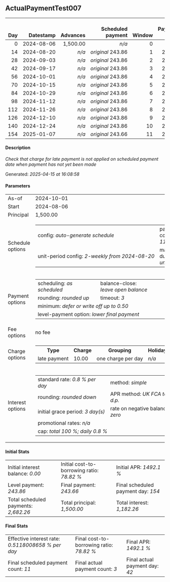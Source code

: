 <h2>ActualPaymentTest007</h2><table><thead style="vertical-align: bottom;"><th style="text-align: right;">Day</th><th style="text-align: right;">Datestamp</th><th style="text-align: right;">Advances</th><th style="text-align: right;">Scheduled payment</th><th style="text-align: right;">Window</th><th style="text-align: right;">Payment due</th><th style="text-align: right;">Actual payments</th><th style="text-align: right;">Generated payment</th><th style="text-align: right;">Net effect</th><th style="text-align: right;">Payment status</th><th style="text-align: right;">Balance status</th><th style="text-align: right;">Simple interest</th><th style="text-align: right;">New interest</th><th style="text-align: right;">New charges</th><th style="text-align: right;">Principal portion</th><th style="text-align: right;">Fee portion</th><th style="text-align: right;">Interest portion</th><th style="text-align: right;">Charges portion</th><th style="text-align: right;">Fee refund</th><th style="text-align: right;">Principal balance</th><th style="text-align: right;">Fee balance</th><th style="text-align: right;">Interest balance</th><th style="text-align: right;">Charges balance</th><th style="text-align: right;">Settlement figure</th><th style="text-align: right;">Fee refund if&nbsp;settled</th></thead><tr style="text-align: right;"><td class="ci00">0</td><td class="ci01" style="white-space: nowrap;">2024-08-06</td><td class="ci02">1,500.00</td><td class="ci03" style="white-space: nowrap;"><i>n/a<i></td><td class="ci04">0</td><td class="ci05">0.00</td><td class="ci06"><i>n/a</i></td><td class="ci07"><i>n/a</i></td><td class="ci08">0.00</td><td class="ci09"><i>none&nbsp;scheduled</i></td><td class="ci10">open</td><td class="ci13">0.0000</td><td class="ci14">0.0000</td><td class="ci15"><i>n/a</i></td><td class="ci16">0.00</td><td class="ci17">0.00</td><td class="ci18">0.00</td><td class="ci19">0.00</td><td class="ci20">0.00</td><td class="ci21">1,500.00</td><td class="ci22">0.00</td><td class="ci23">0.0000</td><td class="ci24">0.00</td><td class="ci25">1,500.00</td><td class="ci26">0.00</td></tr><tr style="text-align: right;"><td class="ci00">14</td><td class="ci01" style="white-space: nowrap;">2024-08-20</td><td class="ci02"><i>n/a</i></td><td class="ci03" style="white-space: nowrap;"><i>original</i> 243.86</td><td class="ci04">1</td><td class="ci05">243.86</td><td class="ci06"><i>confirmed</i>&nbsp;243.86</td><td class="ci07"><i>n/a</i></td><td class="ci08">243.86</td><td class="ci09"><i>payment&nbsp;made</i></td><td class="ci10">open</td><td class="ci13">168.0000</td><td class="ci14">168.0000</td><td class="ci15"><i>n/a</i></td><td class="ci16">75.86</td><td class="ci17">0.00</td><td class="ci18">168.00</td><td class="ci19">0.00</td><td class="ci20">0.00</td><td class="ci21">1,424.14</td><td class="ci22">0.00</td><td class="ci23">0.0000</td><td class="ci24">0.00</td><td class="ci25">1,424.14</td><td class="ci26">0.00</td></tr><tr style="text-align: right;"><td class="ci00">28</td><td class="ci01" style="white-space: nowrap;">2024-09-03</td><td class="ci02"><i>n/a</i></td><td class="ci03" style="white-space: nowrap;"><i>original</i> 243.86</td><td class="ci04">2</td><td class="ci05">243.86</td><td class="ci06"><i>confirmed</i>&nbsp;243.86</td><td class="ci07"><i>n/a</i></td><td class="ci08">243.86</td><td class="ci09"><i>payment&nbsp;made</i></td><td class="ci10">open</td><td class="ci13">159.5037</td><td class="ci14">159.5037</td><td class="ci15"><i>n/a</i></td><td class="ci16">84.36</td><td class="ci17">0.00</td><td class="ci18">159.50</td><td class="ci19">0.00</td><td class="ci20">0.00</td><td class="ci21">1,339.78</td><td class="ci22">0.00</td><td class="ci23">0.0000</td><td class="ci24">0.00</td><td class="ci25">1,339.78</td><td class="ci26">0.00</td></tr><tr style="text-align: right;"><td class="ci00">42</td><td class="ci01" style="white-space: nowrap;">2024-09-17</td><td class="ci02"><i>n/a</i></td><td class="ci03" style="white-space: nowrap;"><i>original</i> 243.86</td><td class="ci04">3</td><td class="ci05">243.86</td><td class="ci06"><i>confirmed</i>&nbsp;243.86</td><td class="ci07"><i>n/a</i></td><td class="ci08">243.86</td><td class="ci09"><i>payment&nbsp;made</i></td><td class="ci10">open</td><td class="ci13">150.0554</td><td class="ci14">150.0554</td><td class="ci15"><i>n/a</i></td><td class="ci16">93.81</td><td class="ci17">0.00</td><td class="ci18">150.05</td><td class="ci19">0.00</td><td class="ci20">0.00</td><td class="ci21">1,245.97</td><td class="ci22">0.00</td><td class="ci23">0.0000</td><td class="ci24">0.00</td><td class="ci25">1,245.97</td><td class="ci26">0.00</td></tr><tr style="text-align: right;"><td class="ci00">56</td><td class="ci01" style="white-space: nowrap;">2024-10-01</td><td class="ci02"><i>n/a</i></td><td class="ci03" style="white-space: nowrap;"><i>original</i> 243.86</td><td class="ci04">4</td><td class="ci05">243.86</td><td class="ci06"><i>n/a</i></td><td class="ci07"><i>n/a</i></td><td class="ci08">243.86</td><td class="ci09"><i>payment&nbsp;due</i></td><td class="ci10">open</td><td class="ci13">139.5486</td><td class="ci14">139.5486</td><td class="ci15"><i>n/a</i></td><td class="ci16">104.32</td><td class="ci17">0.00</td><td class="ci18">139.54</td><td class="ci19">0.00</td><td class="ci20">0.00</td><td class="ci21">1,141.65</td><td class="ci22">0.00</td><td class="ci23">0.0000</td><td class="ci24">0.00</td><td class="ci25">1,141.65</td><td class="ci26">0.00</td></tr><tr style="text-align: right;"><td class="ci00">70</td><td class="ci01" style="white-space: nowrap;">2024-10-15</td><td class="ci02"><i>n/a</i></td><td class="ci03" style="white-space: nowrap;"><i>original</i> 243.86</td><td class="ci04">5</td><td class="ci05">243.86</td><td class="ci06"><i>n/a</i></td><td class="ci07"><i>n/a</i></td><td class="ci08">243.86</td><td class="ci09"><i>not&nbsp;yet&nbsp;due</i></td><td class="ci10">open</td><td class="ci13">127.8648</td><td class="ci14">127.8648</td><td class="ci15"><i>n/a</i></td><td class="ci16">116.00</td><td class="ci17">0.00</td><td class="ci18">127.86</td><td class="ci19">0.00</td><td class="ci20">0.00</td><td class="ci21">1,025.65</td><td class="ci22">0.00</td><td class="ci23">0.0000</td><td class="ci24">0.00</td><td class="ci25">1,269.51</td><td class="ci26">0.00</td></tr><tr style="text-align: right;"><td class="ci00">84</td><td class="ci01" style="white-space: nowrap;">2024-10-29</td><td class="ci02"><i>n/a</i></td><td class="ci03" style="white-space: nowrap;"><i>original</i> 243.86</td><td class="ci04">6</td><td class="ci05">243.86</td><td class="ci06"><i>n/a</i></td><td class="ci07"><i>n/a</i></td><td class="ci08">243.86</td><td class="ci09"><i>not&nbsp;yet&nbsp;due</i></td><td class="ci10">open</td><td class="ci13">114.8728</td><td class="ci14">114.8728</td><td class="ci15"><i>n/a</i></td><td class="ci16">128.99</td><td class="ci17">0.00</td><td class="ci18">114.87</td><td class="ci19">0.00</td><td class="ci20">0.00</td><td class="ci21">896.66</td><td class="ci22">0.00</td><td class="ci23">0.0000</td><td class="ci24">0.00</td><td class="ci25">1,140.52</td><td class="ci26">0.00</td></tr><tr style="text-align: right;"><td class="ci00">98</td><td class="ci01" style="white-space: nowrap;">2024-11-12</td><td class="ci02"><i>n/a</i></td><td class="ci03" style="white-space: nowrap;"><i>original</i> 243.86</td><td class="ci04">7</td><td class="ci05">243.86</td><td class="ci06"><i>n/a</i></td><td class="ci07"><i>n/a</i></td><td class="ci08">243.86</td><td class="ci09"><i>not&nbsp;yet&nbsp;due</i></td><td class="ci10">open</td><td class="ci13">100.4259</td><td class="ci14">100.4259</td><td class="ci15"><i>n/a</i></td><td class="ci16">143.44</td><td class="ci17">0.00</td><td class="ci18">100.42</td><td class="ci19">0.00</td><td class="ci20">0.00</td><td class="ci21">753.22</td><td class="ci22">0.00</td><td class="ci23">0.0000</td><td class="ci24">0.00</td><td class="ci25">997.08</td><td class="ci26">0.00</td></tr><tr style="text-align: right;"><td class="ci00">112</td><td class="ci01" style="white-space: nowrap;">2024-11-26</td><td class="ci02"><i>n/a</i></td><td class="ci03" style="white-space: nowrap;"><i>original</i> 243.86</td><td class="ci04">8</td><td class="ci05">243.86</td><td class="ci06"><i>n/a</i></td><td class="ci07"><i>n/a</i></td><td class="ci08">243.86</td><td class="ci09"><i>not&nbsp;yet&nbsp;due</i></td><td class="ci10">open</td><td class="ci13">84.3606</td><td class="ci14">84.3606</td><td class="ci15"><i>n/a</i></td><td class="ci16">159.50</td><td class="ci17">0.00</td><td class="ci18">84.36</td><td class="ci19">0.00</td><td class="ci20">0.00</td><td class="ci21">593.72</td><td class="ci22">0.00</td><td class="ci23">0.0000</td><td class="ci24">0.00</td><td class="ci25">837.58</td><td class="ci26">0.00</td></tr><tr style="text-align: right;"><td class="ci00">126</td><td class="ci01" style="white-space: nowrap;">2024-12-10</td><td class="ci02"><i>n/a</i></td><td class="ci03" style="white-space: nowrap;"><i>original</i> 243.86</td><td class="ci04">9</td><td class="ci05">243.86</td><td class="ci06"><i>n/a</i></td><td class="ci07"><i>n/a</i></td><td class="ci08">243.86</td><td class="ci09"><i>not&nbsp;yet&nbsp;due</i></td><td class="ci10">open</td><td class="ci13">66.4966</td><td class="ci14">66.4966</td><td class="ci15"><i>n/a</i></td><td class="ci16">177.37</td><td class="ci17">0.00</td><td class="ci18">66.49</td><td class="ci19">0.00</td><td class="ci20">0.00</td><td class="ci21">416.35</td><td class="ci22">0.00</td><td class="ci23">0.0000</td><td class="ci24">0.00</td><td class="ci25">660.21</td><td class="ci26">0.00</td></tr><tr style="text-align: right;"><td class="ci00">140</td><td class="ci01" style="white-space: nowrap;">2024-12-24</td><td class="ci02"><i>n/a</i></td><td class="ci03" style="white-space: nowrap;"><i>original</i> 243.86</td><td class="ci04">10</td><td class="ci05">243.86</td><td class="ci06"><i>n/a</i></td><td class="ci07"><i>n/a</i></td><td class="ci08">243.86</td><td class="ci09"><i>not&nbsp;yet&nbsp;due</i></td><td class="ci10">open</td><td class="ci13">46.6312</td><td class="ci14">46.6312</td><td class="ci15"><i>n/a</i></td><td class="ci16">197.23</td><td class="ci17">0.00</td><td class="ci18">46.63</td><td class="ci19">0.00</td><td class="ci20">0.00</td><td class="ci21">219.12</td><td class="ci22">0.00</td><td class="ci23">0.0000</td><td class="ci24">0.00</td><td class="ci25">462.98</td><td class="ci26">0.00</td></tr><tr style="text-align: right;"><td class="ci00">154</td><td class="ci01" style="white-space: nowrap;">2025-01-07</td><td class="ci02"><i>n/a</i></td><td class="ci03" style="white-space: nowrap;"><i>original</i> 243.66</td><td class="ci04">11</td><td class="ci05">243.66</td><td class="ci06"><i>n/a</i></td><td class="ci07"><i>n/a</i></td><td class="ci08">243.66</td><td class="ci09"><i>not&nbsp;yet&nbsp;due</i></td><td class="ci10">closed</td><td class="ci13">24.5414</td><td class="ci14">24.5414</td><td class="ci15"><i>n/a</i></td><td class="ci16">219.12</td><td class="ci17">0.00</td><td class="ci18">24.54</td><td class="ci19">0.00</td><td class="ci20">0.00</td><td class="ci21">0.00</td><td class="ci22">0.00</td><td class="ci23">0.0000</td><td class="ci24">0.00</td><td class="ci25">243.66</td><td class="ci26">0.00</td></tr></table><p><h4>Description</h4><i>Check that charge for late payment is not applied on scheduled payment date when payment has not yet been made</i></p><p>Generated: <i>2025-04-15 at 16:08:58</i></p><h4>Parameters</h4><table><tr><td>As-of</td><td>2024-10-01</td></tr><tr><td>Start</td><td>2024-08-06</td></tr><tr><td>Principal</td><td>1,500.00</td></tr><tr><td>Schedule options</td><td><table><tr><td>config: <i>auto-generate schedule</i></td><td>payment count: <i>11</i></td></tr><tr><td style="white-space: nowrap;">unit-period config: <i>2-weekly from 2024-08-20</i></td><td>max duration: <i>unlimited</i></td></tr></table></td></tr><tr><td>Payment options</td><td><table><tr><td>scheduling: <i>as scheduled</i></td><td>balance-close: <i>leave&nbsp;open&nbsp;balance</i></td></tr><tr><td>rounding: <i>rounded up</i></td><td>timeout: <i>3</i></td></tr><tr><td colspan='2'>minimum: <i>defer&nbsp;or&nbsp;write&nbsp;off&nbsp;up&nbsp;to&nbsp;0.50</i></td></tr><tr><td colspan='2'>level-payment option: <i>lower&nbsp;final&nbsp;payment</i></td></tr></table></td></tr><tr><td>Fee options</td><td>no fee</td></tr><tr><td>Charge options</td><td><table><tr><th>Type</th><th>Charge</th><th>Grouping</th><th>Holidays</th></tr><tr><td>late payment</td><td>10.00</td><td>one charge per day</td><td><i>n/a</i></td></tr></table></td></tr><tr><td>Interest options</td><td><table><tr><td>standard rate: <i>0.8 % per day</i></td><td>method: <i>simple</i></td></tr><tr><td>rounding: <i>rounded down</i></td><td>APR method: <i>UK FCA to 1 d.p.</i></td></tr><tr><td>initial grace period: <i>3 day(s)</i></td><td>rate on negative balance: <i>zero</i></td></tr><tr><td colspan="2">promotional rates: <i><i>n/a</i></i></td></tr><tr><td colspan="2">cap: <i>total 100 %; daily 0.8 %</td></tr></table></td></tr></table><h4>Initial Stats</h4><table><tr><td>Initial interest balance: <i>0.00</i></td><td>Initial cost-to-borrowing ratio: <i>78.82 %</i></td><td>Initial APR: <i>1492.1 %</i></td></tr><tr><td>Level payment: <i>243.86</i></td><td>Final payment: <i>243.66</i></td><td>Final scheduled payment day: <i>154</i></td></tr><tr><td>Total scheduled payments: <i>2,682.26</i></td><td>Total principal: <i>1,500.00</i></td><td>Total interest: <i>1,182.26</i></td></tr></table><h4>Final Stats</h4><table><tr><td>Effective interest rate: <i>0.5118008658 % per day</i></td><td>Final cost-to-borrowing ratio: <i>78.82 %</i></td><td>Final APR: <i>1492.1 %</i></td></tr><tr><td>Final scheduled payment count: <i>11</i></td><td>Final actual payment count: <i>3</i></td><td>Final actual payment day: <i>42</i></td></tr></table>